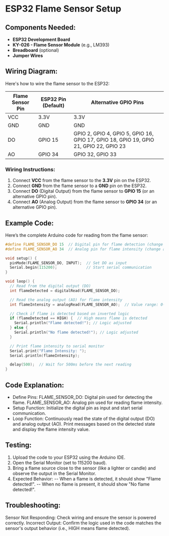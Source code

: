# ESP32 Flame Sensor Setup

## Components Needed:
- **ESP32 Development Board**
- **KY-026 - Flame Sensor Module** (e.g., LM393)
- **Breadboard** (optional)
- **Jumper Wires**

## Wiring Diagram:
Here's how to wire the flame sensor to the ESP32:

| Flame Sensor Pin | ESP32 Pin (Default) | Alternative GPIO Pins |
|------------------|---------------------|------------------------|
| VCC              | 3.3V               | 3.3V                  |
| GND              | GND                | GND                   |
| DO               | GPIO 15            | GPIO 2, GPIO 4, GPIO 5, GPIO 16, GPIO 17, GPIO 18, GPIO 19, GPIO 21, GPIO 22, GPIO 23 |
| AO               | GPIO 34            | GPIO 32, GPIO 33      |

### Wiring Instructions:
1. Connect **VCC** from the flame sensor to the **3.3V** pin on the ESP32.
2. Connect **GND** from the flame sensor to a **GND** pin on the ESP32.
3. Connect **DO** (Digital Output) from the flame sensor to **GPIO 15** (or an alternative GPIO pin).
4. Connect **AO** (Analog Output) from the flame sensor to **GPIO 34** (or an alternative GPIO pin).

## Example Code:
Here’s the complete Arduino code for reading from the flame sensor:

```cpp
#define FLAME_SENSOR_DO 15  // Digital pin for flame detection (change as needed)
#define FLAME_SENSOR_AO 34  // Analog pin for flame intensity (change as needed)

void setup() {
  pinMode(FLAME_SENSOR_DO, INPUT);  // Set DO as input
  Serial.begin(115200);             // Start serial communication
}

void loop() {
  // Read from the digital output (DO)
  int flameDetected = digitalRead(FLAME_SENSOR_DO);

  // Read the analog output (AO) for flame intensity
  int flameIntensity = analogRead(FLAME_SENSOR_AO);  // Value range: 0-4095

  // Check if flame is detected based on inverted logic
  if (flameDetected == HIGH) {  // High means flame is detected
    Serial.println("Flame detected!"); // Logic adjusted
  } else {
    Serial.println("No flame detected!"); // Logic adjusted
  }

  // Print flame intensity to serial monitor
  Serial.print("Flame Intensity: ");
  Serial.println(flameIntensity);

  delay(500);  // Wait for 500ms before the next reading
}
```
## Code Explanation:
- Define Pins:
FLAME_SENSOR_DO: Digital pin used for detecting the flame.
FLAME_SENSOR_AO: Analog pin used for reading flame intensity.
- Setup Function:
Initialize the digital pin as input and start serial communication.
- Loop Function:
Continuously read the state of the digital output (DO) and analog output (AO).
Print messages based on the detected state and display the flame intensity value.

## Testing:
1. Upload the code to your ESP32 using the Arduino IDE.
2. Open the Serial Monitor (set to 115200 baud).
3. Bring a flame source close to the sensor (like a lighter or candle) and observe the output in the Serial Monitor.
4. Expected Behavior:
-- When a flame is detected, it should show "Flame detected!".
-- When no flame is present, it should show "No flame detected!".

## Troubleshooting:
Sensor Not Responding: Check wiring and ensure the sensor is powered correctly.
Incorrect Output: Confirm the logic used in the code matches the sensor's output behavior (i.e., HIGH means flame detected).